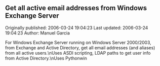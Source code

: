 ## Get all active email addresses from Windows Exchange Server

Originally published: 2006-03-24 19:04:23
Last updated: 2006-03-24 19:04:23
Author: Manuel Garcia

For Windows Exchange Server running on Windows Server 2000/2003, from Exchange and Active Directory, get all email addresses (and aliases) from all active users.\nUses ASDI scripting, LDAP paths to get user info from Active Directory.\nUses Pythonwin